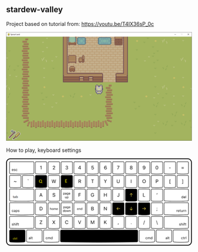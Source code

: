 ## stardew-valley

Project based on tutorial from: https://youtu.be/T4IX36sP_0c

<img src="imgs/main_screen.png" alt="Screen" width="550px">

How to play, keyboard settings

<img src="imgs/keyboard.png" alt="Keyboard" width="550px">
